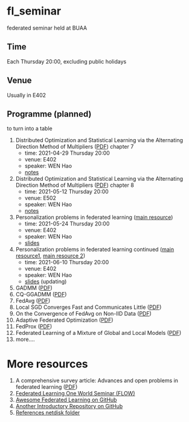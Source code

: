 # fl_seminar
federated seminar held at BUAA


## Time
Each Thursday 20:00, excluding public holidays

## Venue
Usually in E402

## Programme (planned)

to turn into a table

1. Distributed Optimization and Statistical Learning via the Alternating Direction Method of Multipliers ([PDF](https://web.stanford.edu/~boyd/papers/pdf/admm_distr_stats.pdf)) chapter 7
    * time: 2021-04-29 Thursday 20:00
    * venue: E402
    * speaker: WEN Hao
    * [notes](notes/talk1-boyd-chap7.tex)
2. Distributed Optimization and Statistical Learning via the Alternating Direction Method of Multipliers ([PDF](https://web.stanford.edu/~boyd/papers/pdf/admm_distr_stats.pdf)) chapter 8
    * time: 2021-05-12 Thursday 20:00
    * venue: E502
    * speaker: WEN Hao
    * [notes](notes/talk2-boyd-chap8.tex)
3. Personalization problems in federated learning ([main resource](https://arxiv.org/pdf/1703.03400))
    * time: 2021-05-24 Thursday 20:00
    * venue: E402
    * speaker: WEN Hao
    * [slides](slides/talk3-personalization.tex)
4. Personalization problems in federated learning continued ([main resource1](https://arxiv.org/pdf/2002.05516), [main resource 2](https://arxiv.org/pdf/2006.08848))
    * time: 2021-06-10 Thursday 20:00
    * venue: E402
    * speaker: WEN Hao
    * [slides](slides/talk4-personalization-2.tex) (updating)
5. GADMM ([PDF](https://arxiv.org/abs/1909.00047))
6. CQ-GGADMM ([PDF](https://arxiv.org/abs/2009.06459))
7. FedAvg ([PDF](https://arxiv.org/abs/1602.05629))
8. Local SGD Converges Fast and Communicates Little ([PDF](https://arxiv.org/abs/1805.09767))
9. On the Convergence of FedAvg on Non-IID Data ([PDF](https://arxiv.org/abs/1907.02189))
10. Adaptive Federated Optimization ([PDF](https://arxiv.org/abs/2003.00295))
11. FedProx ([PDF](https://arxiv.org/abs/1812.06127))
12. Federated Learning of a Mixture of Global and Local Models ([PDF](https://arxiv.org/abs/2002.05516))
13. more....

# More resources
1. A comprehensive survey article: Advances and open problems in federated learning ([PDF](https://arxiv.org/abs/1912.04977))
2. [Federated Learning One World Seminar (FLOW)](https://sites.google.com/view/one-world-seminar-series-flow/home)
3. [Awesome Federated Learning on GitHub](https://github.com/chaoyanghe/Awesome-Federated-Learning)
4. [Another Introductory Repository on GitHub](https://github.com/ZeroWangZY/federated-learning)
5. [References netdisk folder](https://mega.nz/folder/tNoiCbQR#_HgtoFiy4PYc4Uf8-9tYTQ)

